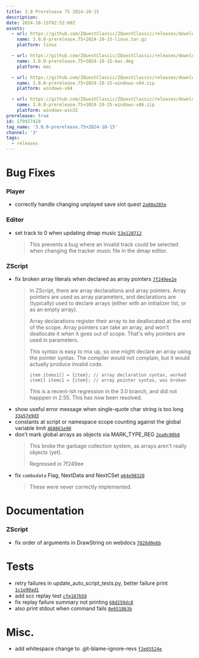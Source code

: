 ```yaml
---
title: 3.0 Prerelease 75 2024-10-15
description: 
date: 2024-10-15T02:52:08Z
assets: 
  - url: https://github.com/ZQuestClassic/ZQuestClassic/releases/download/3.0.0-prerelease.75%2B2024-10-15/3.0.0-prerelease.75%2B2024-10-15-linux.tar.gz
    name: 3.0.0-prerelease.75+2024-10-15-linux.tar.gz
    platform: linux

  - url: https://github.com/ZQuestClassic/ZQuestClassic/releases/download/3.0.0-prerelease.75%2B2024-10-15/3.0.0-prerelease.75%2B2024-10-15-mac.dmg
    name: 3.0.0-prerelease.75+2024-10-15-mac.dmg
    platform: mac

  - url: https://github.com/ZQuestClassic/ZQuestClassic/releases/download/3.0.0-prerelease.75%2B2024-10-15/3.0.0-prerelease.75%2B2024-10-15-windows-x64.zip
    name: 3.0.0-prerelease.75+2024-10-15-windows-x64.zip
    platform: windows-x64

  - url: https://github.com/ZQuestClassic/ZQuestClassic/releases/download/3.0.0-prerelease.75%2B2024-10-15/3.0.0-prerelease.75%2B2024-10-15-windows-x86.zip
    name: 3.0.0-prerelease.75+2024-10-15-windows-x86.zip
    platform: windows-win32
prerelease: true
id: 179927428
tag_name: '3.0.0-prerelease.75+2024-10-15'
channel: '3'
tags:
  - releases
---
```





# Bug Fixes

### Player

- correctly handle changing unplayed save slot quest [`2a00a285e`](https://github.com/ZQuestClassic/ZQuestClassic/commit/2a00a285e9d2e7790e2970f30b25d4c5dcf9ee13)

### Editor

- set track to 0 when updating dmap music [`53e128712`](https://github.com/ZQuestClassic/ZQuestClassic/commit/53e1287129afad22139de0e9477049648fd81d5d)
   &nbsp;
   >This prevents a bug where an invalid track could be selected when changing the tracker music file in the dmap editor. 
   >

### ZScript

- fix broken array literals when declared as array pointers [`7f249ee2e`](https://github.com/ZQuestClassic/ZQuestClassic/commit/7f249ee2ec123fefdbc69b968d8f99fe71bf5c82)
   &nbsp;
   >In ZScript, there are array declarations and array pointers. Array pointers are used as array parameters, and declarations are (typically) used to declare arrays (either with an initializer list, or as an empty array).  
   >
   >Array declarations register their array to be deallocated at the end of the scope. Array pointers can take an array, and won't deallocate it when it goes out of scope. That's why pointers are used in parameters.  
   >
   >This syntax is easy to mix up, so one might declare an array using the pointer syntax. The compiler would not complain, but it would actually produce invalid code.  
   >
   >```
   >item items1[] = {item}; // array declaration syntax, worked
   >item[] items1 = {item}; // array pointer syntax, was broken
   >```
   >
   > This is a recent-ish regression in the 3.0 branch, and did not happpen in 2.55. This has now been resolved. 
   >
- show useful error message when single-quote char string is too long [`33a57e9d3`](https://github.com/ZQuestClassic/ZQuestClassic/commit/33a57e9d38523de540651f9c9f43abd070601517)
- constants at script or namespace scope counting against the global variable limit [`468861e90`](https://github.com/ZQuestClassic/ZQuestClassic/commit/468861e90783141b8a10cf1112d9b2a45685ca69)
- don't mark global arrays as objects via MARK_TYPE_REG [`2ea0c00b8`](https://github.com/ZQuestClassic/ZQuestClassic/commit/2ea0c00b8d8289ff44e389fda2fe6d1cb5cfb52b)
   &nbsp;
   >This broke the garbage collection system, as arrays aren't really objects (yet).  
   >
   >Regressed in 7f249ee 
   >
- fix `combodata` Flag, NextData and NextCSet [`e64e98320`](https://github.com/ZQuestClassic/ZQuestClassic/commit/e64e983202202f778949900796f7d3088c385aa5)
   &nbsp;
   >These were never correctly implemented. 
   >

# Documentation

### ZScript

- fix order of arguments in DrawString on webdocs [`7828d0e6b`](https://github.com/ZQuestClassic/ZQuestClassic/commit/7828d0e6b714fcfccc3e9d4da482bd1d1f5df456)

# Tests

- retry failures in update_auto_script_tests.py, better failure print [`1c1e99ad1`](https://github.com/ZQuestClassic/ZQuestClassic/commit/1c1e99ad14386aa1e03127ac76246e845e279dd6)
- add scc replay test [`cfe187b58`](https://github.com/ZQuestClassic/ZQuestClassic/commit/cfe187b588c620dde150b8a881e6e36e2bf26873)
- fix replay failure summary not printing [`68d259dc8`](https://github.com/ZQuestClassic/ZQuestClassic/commit/68d259dc838375c9356cf6595ea1fad3c14e573a)
- also print stdout when command fails [`0e651863b`](https://github.com/ZQuestClassic/ZQuestClassic/commit/0e651863b5c5afc6aa3de75e1d1a194900c07cb3)

# Misc.

- add whitespace change to .git-blame-ignore-revs [`f2e65524e`](https://github.com/ZQuestClassic/ZQuestClassic/commit/f2e65524e8cf71e1e229ac751335e91d7ebf690f)
